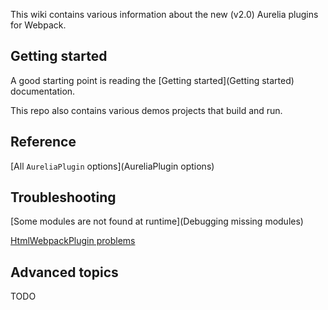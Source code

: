 This wiki contains various information about the new (v2.0) Aurelia plugins for Webpack.

## Getting started
A good starting point is reading the [Getting started](Getting started) documentation.

This repo also contains various demos projects that build and run.

## Reference
[All `AureliaPlugin` options](AureliaPlugin options)

## Troubleshooting
[Some modules are not found at runtime](Debugging missing modules)

[HtmlWebpackPlugin problems](HtmlWebpackPlugin)

## Advanced topics
TODO